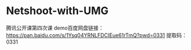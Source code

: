 # Netshoot-with-UMG
腾讯公开课第四次课
demo百度网盘链接：https://pan.baidu.com/s/1Ysq04YRNLFDCIEue61rTmQ?pwd=0331 
提取码：0331
